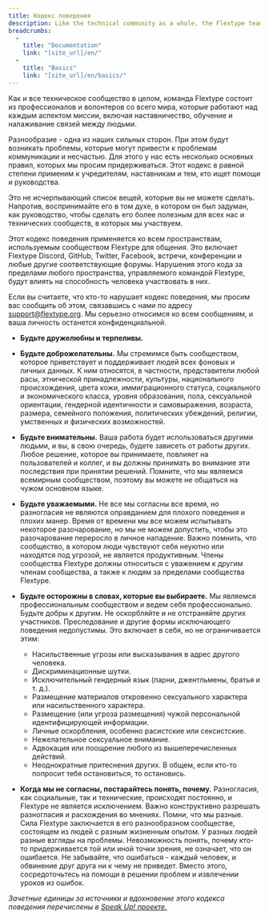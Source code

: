 ```yaml
---
title: Кодекс поведения
description: Like the technical community as a whole, the Flextype team and community is made up of a mixture of professionals and volunteers from all over the world, working on every aspect of the mission - including mentorship, teaching, and connecting people.
breadcrumbs:
  - 
    title: "Documentation"
    link: "[site_url]/en/"
  - 
    title: "Basics"
    link: "[site_url]/en/basics/"
---
```


Как и все техническое сообщество в целом, команда Flextype состоит из профессионалов и волонтеров со всего мира, которые работают над каждым аспектом миссии, включая наставничество, обучение и налаживание связей между людьми.

Разнообразие - одна из наших сильных сторон. При этом будут возникать проблемы, которые могут привести к проблемам коммуникации и несчастью. Для этого у нас есть несколько основных правил, которых мы просим придерживаться. Этот кодекс в равной степени применим к учредителям, наставникам и тем, кто ищет помощи и руководства.

Это не исчерпывающий список вещей, которые вы не можете сделать. Напротив, воспринимайте его в том духе, в котором он был задуман, как руководство, чтобы сделать его более полезным для всех нас и технических сообществ, в которых мы участвуем.

Этот кодекс поведения применяется ко всем пространствам, используемым сообществом Flextype для общения. Это включает Flextype Discord, GitHub, Twitter, Facebook, встречи, конференции и любые другие соответствующие форумы. Нарушения этого кода за пределами любого пространства, управляемого командой Flextype, будут влиять на способность человека участвовать в них.

Если вы считаете, что кто-то нарушает кодекс поведения, мы просим вас сообщить об этом, связавшись с нами по адресу [&#115;&#117;&#112;&#112;&#111;&#114;&#116;&#064;&#102;&#108;&#101;&#120;&#116;&#121;&#112;&#101;&#046;&#111;&#114;&#103;](mailto:support@flextype.org). Мы серьезно относимся ко всем сообщениям, и ваша личность останется конфиденциальной.

- **Будьте дружелюбны и терпеливы.**
- **Будьте доброжелательны.** Мы стремимся быть сообществом, которое приветствует и поддерживает людей всех фоновых и личных данных. К ним относятся, в частности, представители любой расы, этнической принадлежности, культуры, национального происхождения, цвета кожи, иммиграционного статуса, социального и экономического класса, уровня образования, пола, сексуальной ориентации, гендерной идентичности и самовыражения, возраста, размера, семейного положения, политических убеждений, религии, умственных и физических возможностей.
- **Будьте внимательны.** Ваша работа будет использоваться другими людьми, и вы, в свою очередь, будете зависеть от работы других. Любое решение, которое вы принимаете, повлияет на пользователей и коллег, и вы должны принимать во внимание эти последствия при принятии решений. Помните, что мы являемся всемирным сообществом, поэтому вы можете не общаться на чужом основном языке.
- **Будьте уважаемыми.** Не все мы согласны все время, но разногласия не являются оправданием для плохого поведения и плохих манер. Время от времени мы все можем испытывать некоторое разочарование, но мы не можем допустить, чтобы это разочарование переросло в личное нападение. Важно помнить, что сообщество, в котором люди чувствуют себя неуютно или находятся под угрозой, не является продуктивным. Члены сообщества Flextype должны относиться с уважением к другим членам сообщества, а также к людям за пределами сообщества Flextype.
- **Будьте осторожны в словах, которые вы выбираете.** Мы являемся профессиональным сообществом и ведем себя профессионально. Будьте добры к другим. Не оскорбляйте и не отстраняйте других участников. Преследование и другие формы исключающего поведения недопустимы. Это включает в себя, но не ограничивается этим:

  - Насильственные угрозы или высказывания в адрес другого человека.
  - Дискриминационные шутки.
  - Исключительный гендерный язык (парни, джентльмены, братья и т. д.).
  - Размещение материалов откровенно сексуального характера или насильственного характера.
  - Размещение (или угроза размещения) чужой персональной идентифицирующей информации.
  - Личные оскорбления, особенно расистские или сексистские.
  - Нежелательное сексуальное внимание.
  - Адвокация или поощрение любого из вышеперечисленных действий.
  - Неоднократные притеснения других. В общем, если кто-то попросит тебя остановиться, то остановись.
- **Когда мы не согласны, постарайтесь понять, почему.** Разногласия, как социальные, так и технические, происходят постоянно, и Flextype не является исключением. Важно конструктивно разрешать разногласия и расхождения во мнениях. Помни, что мы разные. Сила Flextype заключается в его разнообразном сообществе, состоящем из людей с разным жизненным опытом. У разных людей разные взгляды на проблемы. Невозможность понять, почему кто-то придерживается той или иной точки зрения, не означает, что он ошибается. Не забывайте, что ошибаться - каждый человек, и обвинение друг друга ни к чему не приведет. Вместо этого, сосредоточьтесь на помощи в решении проблем и извлечении уроков из ошибок.

*Зачетные единицы за источники и вдохновение этого кодекса поведения перечислены в [Speak Up! проекте.](http://web.archive.org/web/20141109123859/http://speakup.io/coc.html)*
